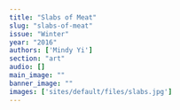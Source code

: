 ```yaml
---
title: "Slabs of Meat"
slug: "slabs-of-meat"
issue: "Winter"
year: "2016"
authors: ['Mindy Yi']
section: "art"
audio: []
main_image: ""
banner_image: ""
images: ['sites/default/files/slabs.jpg']
---
```

